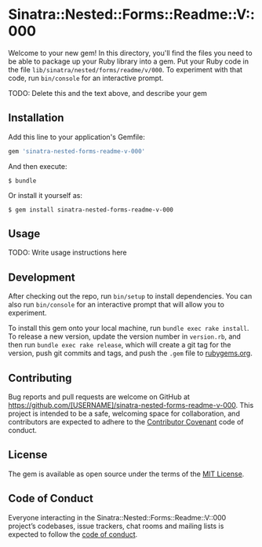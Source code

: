 # Sinatra::Nested::Forms::Readme::V::000

Welcome to your new gem! In this directory, you'll find the files you need to be able to package up your Ruby library into a gem. Put your Ruby code in the file `lib/sinatra/nested/forms/readme/v/000`. To experiment with that code, run `bin/console` for an interactive prompt.

TODO: Delete this and the text above, and describe your gem

## Installation

Add this line to your application's Gemfile:

```ruby
gem 'sinatra-nested-forms-readme-v-000'
```

And then execute:

    $ bundle

Or install it yourself as:

    $ gem install sinatra-nested-forms-readme-v-000

## Usage

TODO: Write usage instructions here

## Development

After checking out the repo, run `bin/setup` to install dependencies. You can also run `bin/console` for an interactive prompt that will allow you to experiment.

To install this gem onto your local machine, run `bundle exec rake install`. To release a new version, update the version number in `version.rb`, and then run `bundle exec rake release`, which will create a git tag for the version, push git commits and tags, and push the `.gem` file to [rubygems.org](https://rubygems.org).

## Contributing

Bug reports and pull requests are welcome on GitHub at https://github.com/[USERNAME]/sinatra-nested-forms-readme-v-000. This project is intended to be a safe, welcoming space for collaboration, and contributors are expected to adhere to the [Contributor Covenant](http://contributor-covenant.org) code of conduct.

## License

The gem is available as open source under the terms of the [MIT License](https://opensource.org/licenses/MIT).

## Code of Conduct

Everyone interacting in the Sinatra::Nested::Forms::Readme::V::000 project’s codebases, issue trackers, chat rooms and mailing lists is expected to follow the [code of conduct](https://github.com/[USERNAME]/sinatra-nested-forms-readme-v-000/blob/master/CODE_OF_CONDUCT.md).
